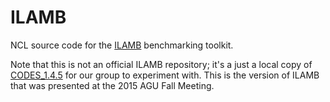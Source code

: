 # ILAMB

NCL source code for the [ILAMB](http://ilamb.org) benchmarking toolkit.

Note that this is not an official ILAMB repository;
it's a just a local copy of
[CODES_1.4.5](http://redwood.ess.uci.edu/mingquan/www/ILAMB/CODES.AllVersions/CODES_1.4.5/CODES/)
for our group to experiment with.
This is the version of ILAMB that was presented
at the 2015 AGU Fall Meeting.
